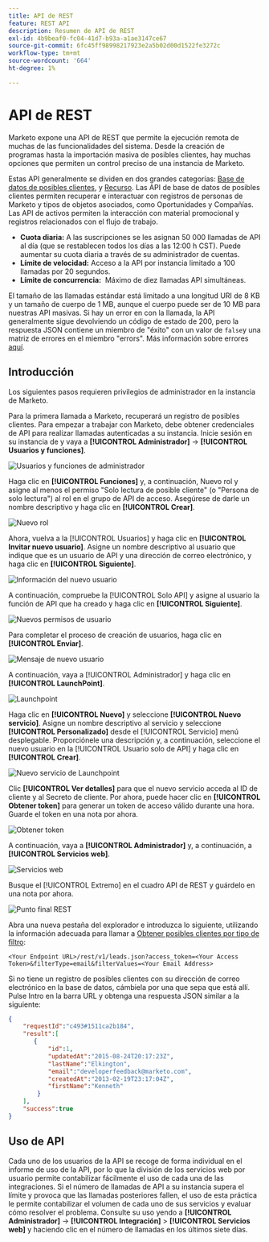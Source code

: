 ```yaml
---
title: API de REST
feature: REST API
description: Resumen de API de REST
exl-id: 4b9beaf0-fc04-41d7-b93a-a1ae3147ce67
source-git-commit: 6fc45ff98998217923e2a5b02d00d1522fe3272c
workflow-type: tm+mt
source-wordcount: '664'
ht-degree: 1%

---
```


# API de REST

Marketo expone una API de REST que permite la ejecución remota de muchas de las funcionalidades del sistema. Desde la creación de programas hasta la importación masiva de posibles clientes, hay muchas opciones que permiten un control preciso de una instancia de Marketo.

Estas API generalmente se dividen en dos grandes categorías: [Base de datos de posibles clientes](https://developer.adobe.com/marketo-apis/api/mapi/), y [Recurso](https://developer.adobe.com/marketo-apis/api/asset/). Las API de base de datos de posibles clientes permiten recuperar e interactuar con registros de personas de Marketo y tipos de objetos asociados, como Oportunidades y Compañías. Las API de activos permiten la interacción con material promocional y registros relacionados con el flujo de trabajo.

- **Cuota diaria:** A las suscripciones se les asignan 50 000 llamadas de API al día (que se restablecen todos los días a las 12:00 h CST). Puede aumentar su cuota diaria a través de su administrador de cuentas.
- **Límite de velocidad:** Acceso a la API por instancia limitado a 100 llamadas por 20 segundos.
- **Límite de concurrencia:**  Máximo de diez llamadas API simultáneas.

El tamaño de las llamadas estándar está limitado a una longitud URI de 8 KB y un tamaño de cuerpo de 1 MB, aunque el cuerpo puede ser de 10 MB para nuestras API masivas. Si hay un error en con la llamada, la API generalmente sigue devolviendo un código de estado de 200, pero la respuesta JSON contiene un miembro de &quot;éxito&quot; con un valor de `false`y una matriz de errores en el miembro &quot;errors&quot;. Más información sobre errores [aquí](error-codes.md).

## Introducción

Los siguientes pasos requieren privilegios de administrador en la instancia de Marketo.

Para la primera llamada a Marketo, recuperará un registro de posibles clientes. Para empezar a trabajar con Marketo, debe obtener credenciales de API para realizar llamadas autenticadas a su instancia. Inicie sesión en su instancia de y vaya a **[!UICONTROL Administrador]** -> **[!UICONTROL Usuarios y funciones]**.

![Usuarios y funciones de administrador](assets/admin-users-and-roles.png)

Haga clic en **[!UICONTROL Funciones]** y, a continuación, Nuevo rol y asigne al menos el permiso &quot;Solo lectura de posible cliente&quot; (o &quot;Persona de solo lectura&quot;) al rol en el grupo de API de acceso. Asegúrese de darle un nombre descriptivo y haga clic en **[!UICONTROL Crear]**.

![Nuevo rol](assets/new-role.png)

Ahora, vuelva a la [!UICONTROL Usuarios] y haga clic en **[!UICONTROL Invitar nuevo usuario]**. Asigne un nombre descriptivo al usuario que indique que es un usuario de API y una dirección de correo electrónico, y haga clic en **[!UICONTROL Siguiente]**.

![Información del nuevo usuario](assets/new-user-info.png)

A continuación, compruebe la [!UICONTROL Solo API] y asigne al usuario la función de API que ha creado y haga clic en **[!UICONTROL Siguiente]**.

![Nuevos permisos de usuario](assets/new-user-permissions.png)

Para completar el proceso de creación de usuarios, haga clic en **[!UICONTROL Enviar]**.

![Mensaje de nuevo usuario](assets/new-user-message.png)

A continuación, vaya a [!UICONTROL Administrador] y haga clic en **[!UICONTROL LaunchPoint]**.

![Launchpoint](assets/admin-launchpoint.png)

Haga clic en **[!UICONTROL Nuevo]** y seleccione **[!UICONTROL Nuevo servicio]**. Asigne un nombre descriptivo al servicio y seleccione **[!UICONTROL Personalizado]** desde el [!UICONTROL Servicio] menú desplegable. Proporciónele una descripción y, a continuación, seleccione el nuevo usuario en la [!UICONTROL Usuario solo de API] y haga clic en **[!UICONTROL Crear]**.

![Nuevo servicio de Launchpoint](assets/admin-launchpoint-new-service.png)

Clic **[!UICONTROL Ver detalles]** para que el nuevo servicio acceda al ID de cliente y al Secreto de cliente. Por ahora, puede hacer clic en **[!UICONTROL Obtener token]** para generar un token de acceso válido durante una hora. Guarde el token en una nota por ahora.

![Obtener token](assets/get-token.png)

A continuación, vaya a **[!UICONTROL Administrador]** y, a continuación, a **[!UICONTROL Servicios web]**.

![Servicios web](assets/admin-web-services.png)

Busque el [!UICONTROL Extremo] en el cuadro API de REST y guárdelo en una nota por ahora.

![Punto final REST](assets/admin-web-services-rest-endpoint-1.png)

Abra una nueva pestaña del explorador e introduzca lo siguiente, utilizando la información adecuada para llamar a [Obtener posibles clientes por tipo de filtro](https://developer.adobe.com/marketo-apis/api/mapi/#tag/Leads/operation/getLeadsByFilterUsingGET):

```
<Your Endpoint URL>/rest/v1/leads.json?access_token=<Your Access Token>&filterType=email&filterValues=<Your Email Address>
```

Si no tiene un registro de posibles clientes con su dirección de correo electrónico en la base de datos, cámbiela por una que sepa que está allí. Pulse Intro en la barra URL y obtenga una respuesta JSON similar a la siguiente:

```json
{
    "requestId":"c493#1511ca2b184",
    "result":[
       {
           "id":1,
           "updatedAt":"2015-08-24T20:17:23Z",
           "lastName":"Elkington",
           "email":"developerfeedback@marketo.com",
           "createdAt":"2013-02-19T23:17:04Z",
           "firstName":"Kenneth"
        }
    ],
    "success":true
}
```

## Uso de API

Cada uno de los usuarios de la API se recoge de forma individual en el informe de uso de la API, por lo que la división de los servicios web por usuario permite contabilizar fácilmente el uso de cada una de las integraciones. Si el número de llamadas de API a su instancia supera el límite y provoca que las llamadas posteriores fallen, el uso de esta práctica le permite contabilizar el volumen de cada uno de sus servicios y evaluar cómo resolver el problema. Consulte su uso yendo a **[!UICONTROL Administrador]** -> **[!UICONTROL Integración]** > **[!UICONTROL Servicios web]** y haciendo clic en el número de llamadas en los últimos siete días.
